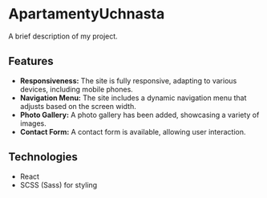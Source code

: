 # ApartamentyUchnasta

A brief description of my project.

## Features

- **Responsiveness:** The site is fully responsive, adapting to various devices, including mobile phones.
- **Navigation Menu:** The site includes a dynamic navigation menu that adjusts based on the screen width.
- **Photo Gallery:** A photo gallery has been added, showcasing a variety of images.
- **Contact Form:** A contact form is available, allowing user interaction.

## Technologies

- React
- SCSS (Sass) for styling